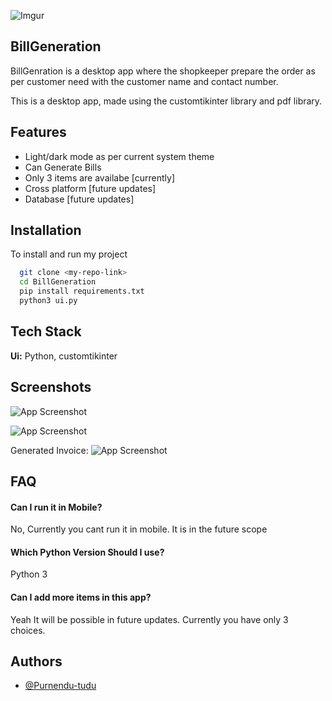 
![Imgur](https://i.imgur.com/RVpSE9V.png)


## BillGeneration
BillGenration is a desktop app where the shopkeeper prepare the order as per customer need with the customer name and contact number.

This is a desktop app, made using the customtikinter library and pdf library.


## Features

- Light/dark mode as per current system theme
- Can Generate Bills
- Only 3 items are availabe [currently]
- Cross platform [future updates]
- Database [future updates]


## Installation

To install and run my project

```bash
  git clone <my-repo-link>
  cd BillGeneration
  pip install requirements.txt
  python3 ui.py
```

    
## Tech Stack

**Ui:** Python, customtikinter



## Screenshots

![App Screenshot](https://i.imgur.com/JF7PmqQ.png)

![App Screenshot](https://i.imgur.com/CVQFyF8.png)

Generated Invoice:
![App Screenshot](https://i.imgur.com/4DiajF0.png)


## FAQ

#### Can I run it in Mobile?

No, Currently you cant run it in mobile. It is in the future scope

#### Which Python Version Should I use?

Python 3

#### Can I add more items in this app?

Yeah It will be possible in future updates. Currently you have only 3 choices.

## Authors

- [@Purnendu-tudu](https://github.com/Purnendu-tudu)

